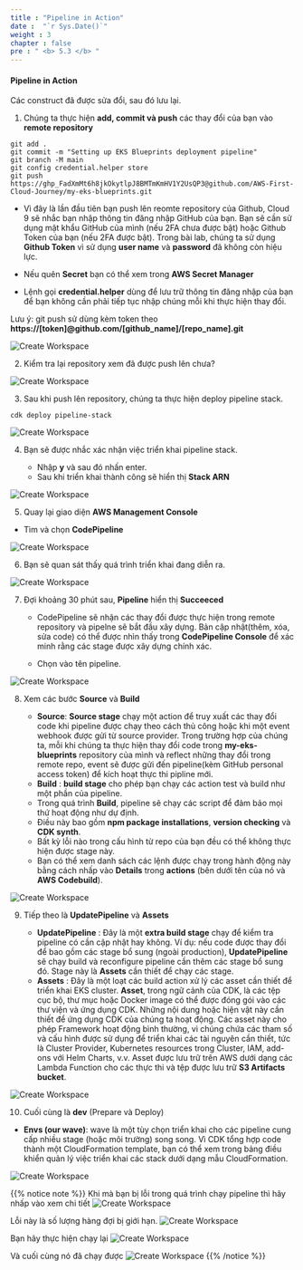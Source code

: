 ```yaml
---
title : "Pipeline in Action"
date :  "`r Sys.Date()`" 
weight : 3 
chapter : false
pre : " <b> 5.3 </b> "
---
```


#### Pipeline in Action

Các construct đã được sửa đổi, sau đó lưu lại.

1.  Chúng ta thực hiện **add, commit và push** các thay đổi của bạn vào **remote repository**

```
git add .
git commit -m "Setting up EKS Blueprints deployment pipeline"
git branch -M main
git config credential.helper store
git push https://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@github.com/AWS-First-Cloud-Journey/my-eks-blueprints.git
```

*   Vì đây là lần đầu tiên bạn push lên reomte repository của Github, Cloud 9 sẽ nhắc bạn nhập thông tin đăng nhập GitHub của bạn. Bạn sẽ cần sử dụng mật khẩu GitHub của mình (nếu 2FA chưa được bật) hoặc Github Token của bạn (nếu 2FA được bật). Trong bài lab, chúng ta sử dụng **Github Token** vì sử dụng **user name** và **password** đã không còn hiệu lực.
    
*   Nếu quên **Secret** bạn có thể xem trong **AWS Secret Manager**
    
*   Lệnh gọi **credential.helper** dùng để lưu trữ thông tin đăng nhập của bạn để bạn không cần phải tiếp tục nhập chúng mỗi khi thực hiện thay đổi.
    

Lưu ý: git push sử dùng kèm token theo **https://\[token\]@github.com/\[github\_name\]/\[repo\_name\].git**

![Create Workspace](/images/5-deploymentpipeline/5.3-pipelineinaction/001-pipelineinaction.png?featherlight=false&width=90pc)

2.  Kiểm tra lại repository xem đã được push lên chưa?

![Create Workspace](/images/5-deploymentpipeline/5.3-pipelineinaction/002-pipelineinaction.png?featherlight=false&width=90pc)

3.  Sau khi push lên repository, chúng ta thực hiện deploy pipeline stack.

```
cdk deploy pipeline-stack
```

![Create Workspace](/images/5-deploymentpipeline/5.3-pipelineinaction/003-pipelineinaction.png?featherlight=false&width=90pc)

4.  Bạn sẽ được nhắc xác nhận việc triển khai pipeline stack.
    
    *   Nhập **y** và sau đó nhấn enter.
    *   Sau khi triển khai thành công sẽ hiển thị **Stack ARN**

![Create Workspace](/images/5-deploymentpipeline/5.3-pipelineinaction/004-pipelineinaction.png?featherlight=false&width=90pc)

5.  Quay lại giao diện **AWS Management Console**

*   Tìm và chọn **CodePipeline**

![Create Workspace](/images/5-deploymentpipeline/5.3-pipelineinaction/005-pipelineinaction.png?featherlight=false&width=90pc)

6.  Bạn sẽ quan sát thấy quá trình triển khai đang diễn ra.

![Create Workspace](/images/5-deploymentpipeline/5.3-pipelineinaction/006-pipelineinaction.png?featherlight=false&width=90pc)

7.  Đợi khoảng 30 phút sau, **Pipeline** hiển thị **Succeeced**
    
    *   CodePipeline sẽ nhận các thay đổi được thực hiện trong remote repository và pipelne sẽ bắt đầu xây dựng. Bản cập nhật(thêm, xóa, sửa code) có thể được nhìn thấy trong **CodePipeline Console** để xác minh rằng các stage được xây dựng chính xác.
        
    *   Chọn vào tên pipeline.
        

![Create Workspace](/images/5-deploymentpipeline/5.3-pipelineinaction/007-pipelineinaction.png?featherlight=false&width=90pc)

8.  Xem các bước **Source** và **Build**
    
    *   **Source**: **Source stage** chạy một action để truy xuất các thay đổi code khi pipeline được chạy theo cách thủ công hoặc khi một event webhook được gửi từ source provider. Trong trường hợp của chúng ta, mỗi khi chúng ta thực hiện thay đổi code trong **my-eks-blueprints** repository của mình và reflect những thay đổi trong remote repo, event sẽ được gửi đến pipeline(kèm GitHub personal access token) để kích hoạt thực thi pipline mới.
    *   **Build** : **build stage** cho phép bạn chạy các action test và build như một phần của pipeline.
    *   Trong quá trình **Build**, pipeline sẽ chạy các script để đảm bảo mọi thứ hoạt động như dự định.
    *   Điều này bao gồm **npm package installations**, **version checking** và **CDK synth**.
    *   Bất kỳ lỗi nào trong cấu hình từ repo của bạn đều có thể không thực hiện được stage này.
    *   Bạn có thể xem danh sách các lệnh được chạy trong hành động này bằng cách nhấp vào **Details** trong **actions** (bên dưới tên của nó và **AWS Codebuild**).

![Create Workspace](/images/5-deploymentpipeline/5.3-pipelineinaction/008-pipelineinaction.png?featherlight=false&width=90pc)

9.  Tiếp theo là **UpdatePipeline** và **Assets**
    
    *   **UpdatePipeline** : Đây là một **extra build stage** chạy để kiểm tra pipeline có cần cập nhật hay không. Ví dụ: nếu code được thay đổi để bao gồm các stage bổ sung (ngoài production), **UpdatePipeline** sẽ chạy build và reconfigure pipeline cần thêm các stage bổ sung đó. Stage này là **Assets** cần thiết để chạy các stage.
    *   **Assets** : Đây là một loạt các build action xử lý các asset cần thiết để triển khai EKS cluster. **Asset**, trong ngữ cảnh của CDK, là các tệp cục bộ, thư mục hoặc Docker image có thể được đóng gói vào các thư viện và ứng dụng CDK. Những nội dung hoặc hiện vật này cần thiết để ứng dụng CDK của chúng ta hoạt động. Các asset này cho phép Framework hoạt động bình thường, vì chúng chứa các tham số và cấu hình được sử dụng để triển khai các tài nguyên cần thiết, tức là Cluster Provider, Kubernetes resources trong Cluster, IAM, add-ons với Helm Charts, v.v. Asset được lưu trữ trên AWS dưới dạng các Lambda Function cho các thực thi và tệp được lưu trữ **S3 Artifacts bucket**.

![Create Workspace](/images/5-deploymentpipeline/5.3-pipelineinaction/009-pipelineinaction.png?featherlight=false&width=90pc)

10.  Cuối cùng là **dev** (Prepare và Deploy)
    
*   **Envs (our wave)**: wave là một tùy chọn triển khai cho các pipeline cung cấp nhiều stage (hoặc môi trường) song song. Vì CDK tổng hợp code thành một CloudFormation template, bạn có thể xem trong bảng điều khiển quản lý việc triển khai các stack dưới dạng mẫu CloudFormation.

![Create Workspace](/images/5-deploymentpipeline/5.3-pipelineinaction/010-pipelineinaction.png?featherlight=false&width=90pc)


{{% notice note %}}
Khi mà bạn bị lỗi trong quá trình chạy pipeline thì hãy nhấp vào xem chi tiết
![Create Workspace](/images/5-deploymentpipeline/5.3-pipelineinaction/013-pipelineinaction.png?featherlight=false&width=90pc)

Lỗi này là số lượng hàng đợi bị giới hạn.
![Create Workspace](/images/5-deploymentpipeline/5.3-pipelineinaction/014-pipelineinaction.png?featherlight=false&height=30pc)

Bạn hãy thực hiện chạy lại
![Create Workspace](/images/5-deploymentpipeline/5.3-pipelineinaction/015-pipelineinaction.png?featherlight=false&width=90pc)

Và cuối cùng nó đã chạy được
![Create Workspace](/images/5-deploymentpipeline/5.3-pipelineinaction/016-pipelineinaction.png?featherlight=false&width=90pc)
{{% /notice %}}